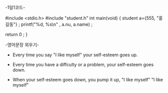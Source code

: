    -1일1코드-

#include <stdio.h>
#include "student.h"
int main(void)
 {
    student a={555, "홍길동"} ;
    printf("%d, %s\n" , a.nu, a.name) ;

return 0 ;
 }




   -영어문장 외우기- <Tracy>

* Every time you say "I like myself" your self-esteem goes up.

* Every time you have a diffculty or a problem, your self-esteem goes down.

* When your self-esteem goes down, you pump it up, "I like myself" "I like myself"